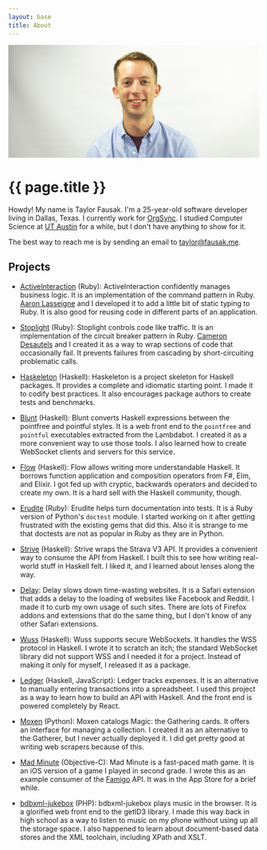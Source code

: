 ```yaml
---
layout: base
title: About
---
```


![Taylor Fausak][1]

# {{ page.title }}

Howdy! My name is Taylor Fausak. I'm a 25-year-old software developer
living in Dallas, Texas. I currently work for [OrgSync][2]. I studied
Computer Science at [UT Austin][3] for a while, but I don't have
anything to show for it.

The best way to reach me is by sending an email to [taylor@fausak.me][4].

## Projects

- [ActiveInteraction][] (Ruby):
  ActiveInteraction confidently manages business logic. It is an implementation
  of the command pattern in Ruby. [Aaron Lasseigne][] and I developed it to add
  a little bit of static typing to Ruby. It is also good for reusing code in
  different parts of an application.

- [Stoplight][] (Ruby):
  Stoplight controls code like traffic. It is an implementation of the circuit
  breaker pattern in Ruby. [Cameron Desautels][] and I created it as a way to
  wrap sections of code that occasionally fail. It prevents failures from
  cascading by short-circuiting problematic calls.

- [Haskeleton][] (Haskell):
  Haskeleton is a project skeleton for Haskell packages. It provides a complete
  and idiomatic starting point. I made it to codify best practices. It also
  encourages package authors to create tests and benchmarks.

- [Blunt][] (Haskell):
  Blunt converts Haskell expressions between the pointfree and pointful styles.
  It is a web front end to the `pointfree` and `pointful` executables extracted
  from the Lambdabot. I created it as a more convenient way to use those tools.
  I also learned how to create WebSocket clients and servers for this service.

- [Flow][] (Haskell):
  Flow allows writing more understandable Haskell. It borrows function
  application and composition operators from F#, Elm, and Elixir. I got fed up
  with cryptic, backwards operators and decided to create my own. It is a hard
  sell with the Haskell community, though.

- [Erudite][] (Ruby):
  Erudite helps turn documentation into tests. It is a Ruby version of Python's
  `doctest` module. I started working on it after getting frustrated with the
  existing gems that did this. Also it is strange to me that doctests are not
  as popular in Ruby as they are in Python.

- [Strive][] (Haskell):
  Strive wraps the Strava V3 API. It provides a convenient way to consume the
  API from Haskell. I built this to see how writing real-world stuff in Haskell
  felt. I liked it, and I learned about lenses along the way.

- [Delay][]:
  Delay slows down time-wasting websites. It is a Safari extension that adds a
  delay to the loading of websites like Facebook and Reddit. I made it to curb
  my own usage of such sites. There are lots of Firefox addons and extensions
  that do the same thing, but I don't know of any other Safari extensions.

- [Wuss][] (Haskell):
  Wuss supports secure WebSockets. It handles the WSS protocol in Haskell. I
  wrote it to scratch an itch; the standard WebSocket library did not support
  WSS and I needed it for a project. Instead of making it only for myself, I
  released it as a package.

- [Ledger][] (Haskell, JavaScript):
  Ledger tracks expenses. It is an alternative to manually entering
  transactions into a spreadsheet. I used this project as a way to learn how to
  build an API with Haskell. And the front end is powered completely by React.

- [Moxen][] (Python):
  Moxen catalogs Magic: the Gathering cards. It offers an interface for
  managing a collection. I created it as an alternative to the Gatherer, but I
  never actually deployed it. I did get pretty good at writing web scrapers
  because of this.

- [Mad Minute][] (Objective-C):
  Mad Minute is a fast-paced math game. It is an iOS version of a game I played
  in second grade. I wrote this as an example consumer of the [Famigo][] API.
  It was in the App Store for a brief while.

- [bdbxml-jukebox][] (PHP):
  bdbxml-jukebox plays music in the browser. It is a glorified web front end to
  the getID3 library. I made this way back in high school as a way to listen to
  music on my phone without using up all the storage space. I also happened to
  learn about document-based data stores and the XML toolchain, including XPath
  and XSLT.

[1]: /static/images/taylor-fausak.jpg
[2]: http://www.orgsync.com
[3]: http://www.utexas.edu
[4]: mailto:taylor+honeypot@fausak.me

[activeinteraction]: http://devblog.orgsync.com/active_interaction/
[aaron lasseigne]: http://aaronlasseigne.com
[stoplight]: http://devblog.orgsync.com/stoplight/
[cameron desautels]: http://camdez.com
[haskeleton]: /haskeleton/
[blunt]: https://blunt.herokuapp.com
[flow]: /flow/
[erudite]: /erudite/
[strive]: /strive/
[delay]: /delay/
[wuss]: /wuss/
[ledger]: https://assembly.com/ledger
[moxen]: /moxen/
[mad minute]: https://github.com/tfausak/MadMinute
[famigo]: http://www.famigo.com/
[bdbxml-jukebox]: https://github.com/tfausak/bdbxml-jukebox
